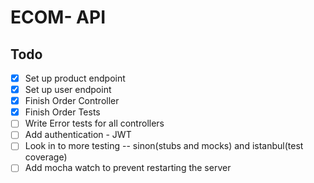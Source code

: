 # ECOM- API

## Todo
- [x] Set up product endpoint
- [x] Set up user endpoint
- [x] Finish Order Controller
- [x] Finish Order Tests
- [ ] Write Error tests for all controllers
- [ ] Add authentication - JWT
- [ ] Look in to more testing -- sinon(stubs and mocks) and istanbul(test coverage)
- [ ] Add mocha watch to prevent restarting the server
